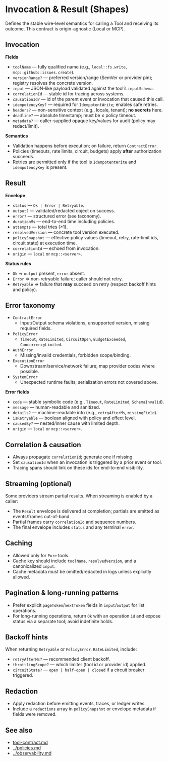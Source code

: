 # Invocation & Result (Shapes)

Defines the stable wire-level semantics for calling a Tool and receiving its outcome. This contract is origin-agnostic (Local or MCP).

## Invocation

**Fields**
- `toolName` — fully qualified name (e.g., `local::fs.write`, `mcp::github::issues.create`).
- `versionRange?` — preferred version/range (SemVer or provider pin); registry resolves the concrete version.
- `input` — JSON-like payload validated against the tool’s `inputSchema`.
- `correlationId` — stable id for tracing across systems.
- `causationId?` — id of the parent event or invocation that caused this call.
- `idempotencyKey?` — required for `IdempotentWrite`; enables safe retries.
- `headers?` — non-sensitive context (e.g., locale, tenant); **no secrets** here.
- `deadline?` — absolute timestamp; must be ≤ policy timeout.
- `metadata?` — caller-supplied opaque key/values for audit (policy may redact/limit).

**Semantics**
- Validation happens before execution; on failure, return `ContractError`.
- Policies (timeouts, rate limits, circuit, budgets) apply **after** authorization succeeds.
- Retries are permitted only if the tool is `IdempotentWrite` and `idempotencyKey` is present.

## Result

**Envelope**
- `status` — `Ok | Error | Retryable`.
- `output?` — validated/redacted object on success.
- `error?` — structured error (see taxonomy).
- `durationMs` — end-to-end time including policies.
- `attempts` — total tries (≥1).
- `resolvedVersion` — concrete tool version executed.
- `policySnapshot` — effective policy values (timeout, retry, rate-limit ids, circuit state) at execution time.
- `correlationId` — echoed from invocation.
- `origin` — `local` or `mcp::<server>`.

**Status rules**
- `Ok` ⇒ `output` present, `error` absent.
- `Error` ⇒ non-retryable failure; caller should not retry.
- `Retryable` ⇒ failure that **may** succeed on retry (respect backoff hints and policy).

## Error taxonomy

- `ContractError`
  - Input/Output schema violations, unsupported version, missing required fields.
- `PolicyError`
  - `Timeout`, `RateLimited`, `CircuitOpen`, `BudgetExceeded`, `ConcurrencyLimited`.
- `AuthError`
  - Missing/invalid credentials, forbidden scope/binding.
- `ExecutionError`
  - Downstream/service/network failure; map provider codes where possible.
- `SystemError`
  - Unexpected runtime faults, serialization errors not covered above.

**Error fields**
- `code` — stable symbolic code (e.g., `Timeout`, `RateLimited`, `SchemaInvalid`).
- `message` — human-readable and sanitized.
- `details?` — machine-readable info (e.g., `retryAfterMs`, `missingField`).
- `isRetryable` — boolean aligned with policy and effect level.
- `causedBy?` — nested/inner cause with limited depth.
- `origin` — `local` or `mcp::<server>`.

## Correlation & causation

- Always propagate `correlationId`; generate one if missing.
- Set `causationId` when an invocation is triggered by a prior event or tool.
- Tracing spans should link on these ids for end-to-end visibility.

## Streaming (optional)

Some providers stream partial results. When streaming is enabled by a caller:
- The `Result` envelope is delivered at completion; partials are emitted as events/frames out-of-band.
- Partial frames carry `correlationId` and sequence numbers.
- The final envelope includes `status` and any terminal `error`.

## Caching

- Allowed only for `Pure` tools.
- Cache key should include `toolName`, `resolvedVersion`, and a canonicalized `input`.
- Cache metadata must be omitted/redacted in logs unless explicitly allowed.

## Pagination & long-running patterns

- Prefer explicit `pageToken`/`nextToken` fields in `input`/`output` for list operations.
- For long-running operations, return `Ok` with an operation `id` and expose status via a separate tool; avoid indefinite holds.

## Backoff hints

When returning `Retryable` or `PolicyError.RateLimited`, include:
- `retryAfterMs?` — recommended client backoff.
- `throttlingScope?` — which limiter (tool id or provider id) applied.
- `circuitState?` — `open | half-open | closed` if a circuit breaker triggered.

## Redaction

- Apply redaction before emitting events, traces, or ledger writes.
- Include a `redactions` array in `policySnapshot` or envelope metadata if fields were removed.

## See also

- [tool-contract.md](tool-contract.md)
- [../policies.md](../policies.md)
- [../observability.md](../observability.md)
